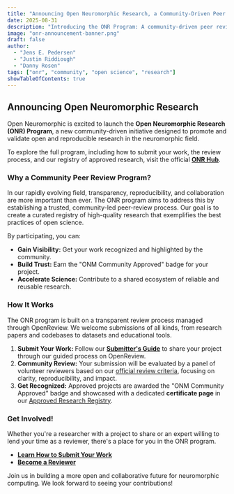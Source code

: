 ```yaml
---
title: "Announcing Open Neuromorphic Research, a Community-Driven Peer Review Program"
date: 2025-08-31
description: "Introducing the ONR Program: A community-driven peer review initiative to foster open, reproducible, and high-impact research in neuromorphic computing."
image: "onr-announcement-banner.png"
draft: false
author:
  - "Jens E. Pedersen"
  - "Justin Riddiough"
  - "Danny Rosen"
tags: ["onr", "community", "open science", "research"]
showTableOfContents: true
---
```


## Announcing Open Neuromorphic Research 

Open Neuromorphic is excited to launch the **Open Neuromorphic Research (ONR) Program**, a new community-driven initiative designed to promote and validate open and reproducible research in the neuromorphic field.

To explore the full program, including how to submit your work, the review process, and our registry of approved research, visit the official **[ONR Hub](/neuromorphic-computing/research/)**.

### Why a Community Peer Review Program?

In our rapidly evolving field, transparency, reproducibility, and collaboration are more important than ever. The ONR program aims to address this by establishing a trusted, community-led peer-review process. Our goal is to create a curated registry of high-quality research that exemplifies the best practices of open science.

By participating, you can:
-   **Gain Visibility:** Get your work recognized and highlighted by the community.
-   **Build Trust:** Earn the "ONM Community Approved" badge for your project.
-   **Accelerate Science:** Contribute to a shared ecosystem of reliable and reusable research.

### How It Works

The ONR program is built on a transparent review process managed through OpenReview. We welcome submissions of all kinds, from research papers and codebases to datasets and educational tools.

1.  **Submit Your Work:** Follow our [**Submitter's Guide**](/neuromorphic-computing/research/guide/submitter-guide/) to share your project through our guided process on OpenReview.
2.  **Community Review:** Your submission will be evaluated by a panel of volunteer reviewers based on our [official review criteria](/neuromorphic-computing/research/guide/review-criteria/), focusing on clarity, reproducibility, and impact.
3.  **Get Recognized:** Approved projects are awarded the "ONM Community Approved" badge and showcased with a dedicated **certificate page** in our [Approved Research Registry](/neuromorphic-computing/research/papers/).

### Get Involved!

Whether you're a researcher with a project to share or an expert willing to lend your time as a reviewer, there's a place for you in the ONR program.

-   [**Learn How to Submit Your Work**](/neuromorphic-computing/research/guide/submitter-guide/)
-   [**Become a Reviewer**](/neuromorphic-computing/research/guide/reviewer-guide/)

Join us in building a more open and collaborative future for neuromorphic computing. We look forward to seeing your contributions!
